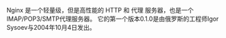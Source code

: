  Nginx 是一个轻量级，但是高性能的 HTTP 和 代理 服务器，也是一个 IMAP/POP3/SMTP代理服务器。 它的第一个版本0.1.0是由俄罗斯的工程师Igor Sysoev与2004年10月4日发出。
 
        